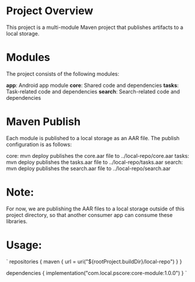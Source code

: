 # **Project Overview**

This project is a multi-module Maven project that publishes artifacts to a local storage.

# **Modules**

The project consists of the following modules:

**app**: Android app module
**core**: Shared code and dependencies
**tasks**: Task-related code and dependencies
**search**: Search-related code and dependencies

# **Maven Publish**
Each module is published to a local storage as an AAR file. The publish configuration is as follows:

core: mvn deploy publishes the core.aar file to ../local-repo/core.aar 
tasks: mvn deploy publishes the tasks.aar file to ../local-repo/tasks.aar 
search: mvn deploy publishes the search.aar file to ../local-repo/search.aar

# **Note:**

For now, we are publishing the AAR files to a local storage outside of this project directory, so
that another consumer app can consume these libraries.

# **Usage:**
`
repositories {
    maven {
        url = uri("${rootProject.buildDir}/local-repo")
    }
}

dependencies {
    implementation("com.local.pscore:core-module:1.0.0")
}
`